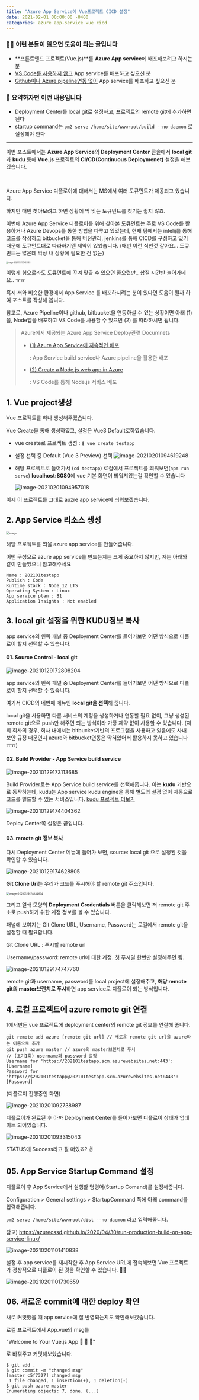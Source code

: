 ```yaml
---
title: "Azure App Service에 Vue프로젝트 CICD 설정"
date: 2021-02-01 00:00:00 -0400
categories: azure app-service vue cicd
---
```


### 🧑‍🏫 이런 분들이 읽으면 도움이 되는 글입니다

* **프론트엔드 프로젝트(Vue.js)**를 **Azure App service**에 배포해보려고 하시는 분
* <u>VS Code를 사용하지 않고</u> App service를 배포하고 싶으신 분
* <u>Github이나 Azure pipeline연동 없이</u> App service를 배포하고 싶으신 분



###  📝 요약하자면 이런 내용입니다

* Deployment Center를 local git로 설정하고, 프로젝트의 remote git에 추가하면 된다
* startup command는 `pm2 serve /home/site/wwwroot/build --no-daemon`  로 설정해야 한다



------------



이번 포스트에서는 **Azure App Service**의 **Deployment Center** 콘솔에서 **local git**과 **kudu** 통해  **Vue.js** 프로젝트의 **CI/CD(Continuous Deploymenet)** 설정을 해보겠습니다.

<br>

Azure App Service 디플로이에 대해서는 MS에서 여러 도큐먼트가 제공되고 있습니다.

하지만 매번 찾아보려고 하면 상황에 딱 맞는 도큐먼트를 찾기는 쉽지 않죠.

이번에 Azure App Service 디플로이를 위해 찾아본 도큐먼트는 주로 VS Code를 활용하거나 Azure Devops를 통한 방법을 다루고 있었는데,  현재 팀에서는 intelij를 통해 코드를 작성하고 bitbucket을 통해 버전관리, jenkins를 통해 CICD를 구성하고 있기 때문에 도큐먼트대로 따라하기엔 제약이 있었습니다. (매번 이런 식인것 같아요... 도큐먼트는 많은데 막상 내 상황에 필요한 건 없는)



<img src="/assets/2021-02-01-vue-azure-cicd/image-20210129173403765.png" alt="image-20210129173403765" style="zoom:33%;" />

이렇게 힘으로라도 도큐먼트에 꾸겨 맞출 수 있으면 좋으련만.. 삽질 시간만 늘어가네요.. ㅠㅠ

혹시 저와 비슷한 환경에서 App Service 를 배포하시려는 분이 있다면 도움이 될까 하여 포스트를 작성해 봅니다.



참고로, Azure Pipeline이나 github, bitbucket을 연동하실 수 있는 상황이면 아래 (1)을,
Node앱을 배포하고 VS Code를 사용할 수 있으면 (2) 를 따라하시면 됩니다.

> Azure에서 제공되는 Azure App Service Deploy관련 Documnets
>
> * [(1) Azure App Service에 지속적인 배포](https://docs.microsoft.com/ko-kr/azure/app-service/deploy-continuous-deployment)
>
>   : App Service build service나 Azure pipeline을 활용한 배포
>
> * [(2) Create a Node.js web app in Azure](https://docs.microsoft.com/en-us/azure/app-service/quickstart-nodejs?pivots=platform-linux)
>
>   : VS Code를 통해 Node.js 서비스 배포



## 1. Vue project생성

Vue 프로젝트를 하나 생성해주겠습니다.

Vue Create을 통해 생성하였고, 설정은 Vue3 Default로하였습니다.



* vue create로 프로젝트 생성 :    `$ vue create testapp`

* 설정 선택 중 Default (Vue 3 Preview) 선택 ![image-20210201094619248](/assets/2021-02-01-vue-azure-cicd/image-20210201094619248.png)

* 해당 프로젝트로 들어가서 (`cd testapp`) 로컬에서 프로젝트를 띄워보면(`npm run serve`)  **localhost:8080**에 vue 기본 화면이 띄워져있는걸 확인할 수 있습니다

  ![image-20210201094957018](/assets/2021-02-01-vue-azure-cicd/image-20210201094957018.png)





이제 이 프로젝트를 그대로 auzre app service에 띄워보겠습니다.



## 2. App Service 리소스 생성



<img src="https://ms-azuretools.gallerycdn.vsassets.io/extensions/ms-azuretools/vscode-azureappservice/0.20.0/1604973785944/Microsoft.VisualStudio.Services.Icons.Default" alt="image" style="zoom:50%;" />


해당 프로젝트를 띄울 azure app service를 만들어줍니다.

어떤 구성으로 azure app service를 만드는지는 크게 중요하지 않지만, 저는 아래와 같이 만들었으니 참고해주세요

```
Name : 202101testapp
Publish : Code
Runtime stack : Node 12 LTS
Operating System : Linux
App service plan : B1
Application Insights : Not enabled
```



## 3. local git 설정을 위한 KUDU정보 복사

app service의 왼쪽 패널 중 Deployment Center를 들어가보면 어떤 방식으로 디플로이 할지 선택할 수 있습니다.



#### 01. Source Control - local git

![image-20210129172808204](/assets/2021-02-01-vue-azure-cicd/image-20210129172808204.png)

app service의 왼쪽 패널 중 Deployment Center를 들어가보면 어떤 방식으로 디플로이 할지 선택할 수 있습니다.

여기서 CICD의 네번째 메뉴인 **local git을 선택**해 줍니다.

local git을 사용하면 다른 서비스의 계정을 생성하거나 연동할 필요 없이, 그냥 생성된 remote git으로 push만 해주면 되는 방식이라 가장 제약 없이 사용할 수 있습니다. (저희 회사의 경우, 회사 내에서는 bitbucket기반의 프로그램을 사용하고 있음에도 사내 보안 규정 때문인지 azure와 bitbucket연동은 막혀있어서 활용하지 못하고 있습니다 ㅠㅠ)



#### 02. Build Provider - App Service build service

![image-20210129173113685](/assets/2021-02-01-vue-azure-cicd/image-20210129173113685.png)

Build Provider로는 App Service build service를 선택해줍니다. 이는 **kudu** 기반으로 동작하는데, kudu는 App service kudu engine을 통해 별도의 설정 없이 자동으로 코드를 빌드할 수 있는 서비스입니다. [kudu 프로젝트 더보기](https://github.com/projectkudu/kudu/wiki)



![image-20210129174404362](/assets/2021-02-01-vue-azure-cicd/image-20210129174404362.png)

Deploy Center쪽 설정은 끝입니다.



#### 03. remote git 정보 복사

다시 Deployment Center 메뉴에 들어가 보면, source: local git 으로 설정된 것을 확인할 수 있습니다.

![image-20210129174628805](/assets/2021-02-01-vue-azure-cicd/image-20210129174628805.png)

**Git Clone Uri**는 우리가 코드를 푸시해야 할 remote git 주소입니다.





<img src="/assets/2021-02-01-vue-azure-cicd/image-20210129174834674.png" alt="image-20210129174834674" style="zoom:50%;" />

그리고 열쇄 모양의 **Deployment Credentials** 버튼을 클릭해보면 저 remote git 주소로 push하기 위한 계정 정보를 볼 수 있습니다.

패널에 보여지는 Git Clone URL, Username, Password는 로컬에서 remote git을 설정할 때 필요합니다.

Git Clone URL : 푸시할 remote url

Username/password:  remote url에 대한 계정. 첫 푸시일 한번만 설정해주면 됨.



![image-20210129174747760](/assets/2021-02-01-vue-azure-cicd/image-20210129174747760.png)



remote git과 username, password를 local project에 설정해주고, **해당 remote git의 master브랜치로 푸시**하면 app service로 디플로이 되는 방식입니다.





## 4. 로컬 프로젝트에 azure remote git 연결

1에서만든 vue 프로젝트에 deployment center의 remote git 정보를 연결해 줍니다.

```
git remote add azure [remote git url] // 새로운 remote git url을 azure라는 이름으로 추가
git push azure master // azure의 master브렌치로 푸시
// (초기1회) username과 password 설정
Username for 'https://202101testapp.scm.azurewebsites.net:443': [Username]
Password for 'https://$202101testapp@202101testapp.scm.azurewebsites.net:443': [Password]
```



(디플로이 진행중인 화면)

![image-20210201092738987](/assets/2021-02-01-vue-azure-cicd/image-20210201092738987.png)



디플로이가 완료된 후 아까 Deployment Center를 들어가보면 디플로이 상태가 업데이트 되어있습니다.



![image-20210201093315043](/assets/2021-02-01-vue-azure-cicd/image-20210201093315043.png)

STATUS에 Success라고 잘 떠있죠? ✌️





## 05. App Service Startup Command 설정

디플로이 후 App Service에서 실행할 명령어(Startup Comand)를 설정해줍니다.

 Configuration > General settings > StartupCommand 쪽에 아래 command를 입력해줍니다.

 `pm2 serve /home/site/wwwroot/dist --no-daemon` 라고 입력해줍니다.

참고) https://azureossd.github.io/2020/04/30/run-production-build-on-app-service-linux/

![image-20210201101410838](/assets/2021-02-01-vue-azure-cicd/image-20210201101410838.png)



설정 후 app service를 재시작한 후 App Service URL에 접속해보면 Vue 프로젝트가 정상적으로 디플로이 된 것을 확인할 수 있습니다.  🎉🥳



![image-20210201101730659](/assets/2021-02-01-vue-azure-cicd/image-20210201101730659.png)





## 06. 새로운 commit에 대한 deploy 확인

새로 커밋했을 때 app service에 잘 반영되는지도 확인해보겠습니다.

로컬 프로젝트에서 App.vue의 msg를

"Welcome to Your Vue.js App 🥳 🥳 🥳"

 로 바꿔주고 커밋해보았습니다.

```
$ git add .
$ git commit -m "changed msg"
[master c5f7327] changed msg
 1 file changed, 1 insertion(+), 1 deletion(-)
$ git push azure master
Enumerating objects: 7, done. (...)
```
